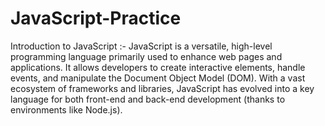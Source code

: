 # JavaScript-Practice

Introduction to JavaScript :-
JavaScript is a versatile, high-level programming language primarily used to enhance web pages and applications. 
It allows developers to create interactive elements, handle events, and manipulate the Document Object Model (DOM).
With a vast ecosystem of frameworks and libraries, JavaScript has evolved into a key language for both front-end and back-end development (thanks to environments like Node.js). 
